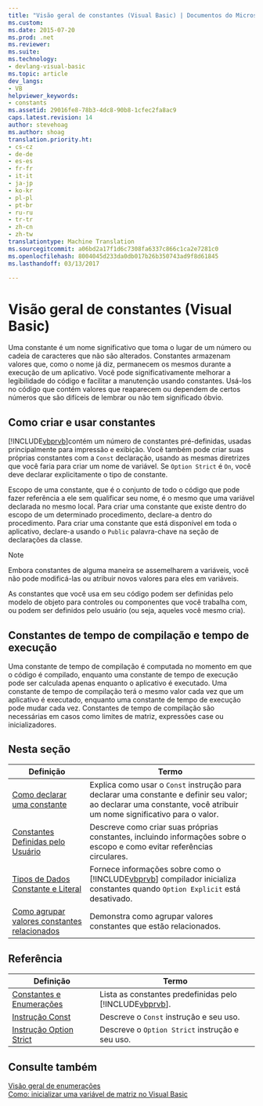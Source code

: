```yaml
---
title: "Visão geral de constantes (Visual Basic) | Documentos do Microsoft"
ms.custom: 
ms.date: 2015-07-20
ms.prod: .net
ms.reviewer: 
ms.suite: 
ms.technology:
- devlang-visual-basic
ms.topic: article
dev_langs:
- VB
helpviewer_keywords:
- constants
ms.assetid: 29016fe8-78b3-4dc8-90b8-1cfec2fa8ac9
caps.latest.revision: 14
author: stevehoag
ms.author: shoag
translation.priority.ht:
- cs-cz
- de-de
- es-es
- fr-fr
- it-it
- ja-jp
- ko-kr
- pl-pl
- pt-br
- ru-ru
- tr-tr
- zh-cn
- zh-tw
translationtype: Machine Translation
ms.sourcegitcommit: a06bd2a17f1d6c7308fa6337c866c1ca2e7281c0
ms.openlocfilehash: 8004045d233da0db017b26b350743ad9f8d61845
ms.lasthandoff: 03/13/2017

---
```

# <a name="constants-overview-visual-basic"></a>Visão geral de constantes (Visual Basic)
Uma constante é um nome significativo que toma o lugar de um número ou cadeia de caracteres que não são alterados. Constantes armazenam valores que, como o nome já diz, permanecem os mesmos durante a execução de um aplicativo. Você pode significativamente melhorar a legibilidade do código e facilitar a manutenção usando constantes. Usá-los no código que contém valores que reaparecem ou dependem de certos números que são difíceis de lembrar ou não tem significado óbvio.  
  
## <a name="how-to-create-and-use-constants"></a>Como criar e usar constantes  
 [!INCLUDE[vbprvb](../../../../csharp/programming-guide/concepts/linq/includes/vbprvb_md.md)]contém um número de constantes pré-definidas, usadas principalmente para impressão e exibição. Você também pode criar suas próprias constantes com a `Const` declaração, usando as mesmas diretrizes que você faria para criar um nome de variável. Se `Option Strict` é `On`, você deve declarar explicitamente o tipo de constante.  
  
 Escopo de uma constante, que é o conjunto de todo o código que pode fazer referência a ele sem qualificar seu nome, é o mesmo que uma variável declarada no mesmo local. Para criar uma constante que existe dentro do escopo de um determinado procedimento, declare-a dentro do procedimento. Para criar uma constante que está disponível em toda o aplicativo, declare-a usando o `Public` palavra-chave na seção de declarações da classe.  
  
> [!NOTE]
>  Embora constantes de alguma maneira se assemelharem a variáveis, você não pode modificá-las ou atribuir novos valores para eles em variáveis.  
  
 As constantes que você usa em seu código podem ser definidas pelo modelo de objeto para controles ou componentes que você trabalha com, ou podem ser definidos pelo usuário (ou seja, aqueles você mesmo cria).  
  
## <a name="compile-time-and-run-time-constants"></a>Constantes de tempo de compilação e tempo de execução  
 Uma constante de tempo de compilação é computada no momento em que o código é compilado, enquanto uma constante de tempo de execução pode ser calculada apenas enquanto o aplicativo é executado. Uma constante de tempo de compilação terá o mesmo valor cada vez que um aplicativo é executado, enquanto uma constante de tempo de execução pode mudar cada vez. Constantes de tempo de compilação são necessárias em casos como limites de matriz, expressões case ou inicializadores.  
  
## <a name="in-this-section"></a>Nesta seção  
  
|Definição|Termo|  
|---|---|  
|[Como declarar uma constante](../../../../visual-basic/programming-guide/language-features/constants-enums/how-to-declare-a-constant.md)|Explica como usar o `Const` instrução para declarar uma constante e definir seu valor; ao declarar uma constante, você atribuir um nome significativo para o valor.|  
|[Constantes Definidas pelo Usuário](../../../../visual-basic/programming-guide/language-features/constants-enums/user-defined-constants.md)|Descreve como criar suas próprias constantes, incluindo informações sobre o escopo e como evitar referências circulares.|  
|[Tipos de Dados Constante e Literal](../../../../visual-basic/programming-guide/language-features/constants-enums/constant-and-literal-data-types.md)|Fornece informações sobre como o [!INCLUDE[vbprvb](../../../../csharp/programming-guide/concepts/linq/includes/vbprvb_md.md)] compilador inicializa constantes quando `Option Explicit` está desativado.|  
|[Como agrupar valores constantes relacionados](../../../../visual-basic/programming-guide/language-features/constants-enums/how-to-group-related-constant-values-together.md)|Demonstra como agrupar valores constantes que estão relacionados.|  
  
## <a name="reference"></a>Referência  
  
|Definição|Termo|  
|---|---|  
|[Constantes e Enumerações](../../../../visual-basic/language-reference/constants-and-enumerations.md)|Lista as constantes predefinidas pelo [!INCLUDE[vbprvb](../../../../csharp/programming-guide/concepts/linq/includes/vbprvb_md.md)].|  
|[Instrução Const](../../../../visual-basic/language-reference/statements/const-statement.md)|Descreve o `Const` instrução e seu uso.|  
|[Instrução Option Strict](../../../../visual-basic/language-reference/statements/option-strict-statement.md)|Descreve o `Option Strict` instrução e seu uso.|  
  
## <a name="see-also"></a>Consulte também  
 [Visão geral de enumerações](../../../../visual-basic/programming-guide/language-features/constants-enums/enumerations-overview.md)   
 [Como: inicializar uma variável de matriz no Visual Basic](../../../../visual-basic/programming-guide/language-features/arrays/how-to-initialize-an-array-variable.md)
